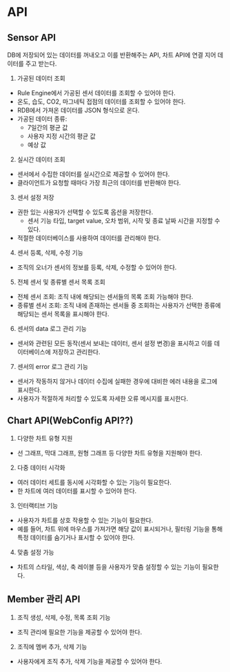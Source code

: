 # API

## Sensor API

DB에 저장되어 있는 데이터를 꺼내오고 이를 반환해주는 API, 차트 API에 연결 지어 데이터를 주고 받는다.

1. 가공된 데이터 조회

- Rule Engine에서 가공된 센서 데이터를 조회할 수 있어야 한다.
- 온도, 습도, CO2, 마그네틱 접점의 데이터를 조회할 수 있어야 한다.
- RDB에서 가져온 데이터를 JSON 형식으로 온다.
- 가공된 데이터 종류:
  - 7일간의 평균 값
  - 사용자 지정 시간의 평균 값
  - 예상 값

2. 실시간 데이터 조회

- 센서에서 수집한 데이터를 실시간으로 제공할 수 있어야 한다.
- 클라이언트가 요청할 때마다 가장 최근의 데이터를 반환해야 한다.

3. 센서 설정 저장

- 권한 있는 사용자가 선택할 수 있도록 옵션을 저장한다.
  - 센서 기능 타입, target value, 오차 범위, 시작 및 종료 날짜 시간을 지정할 수 있다.
- 적절한 데이터베이스를 사용하여 데이터를 관리해야 한다.

4. 센서 등록, 삭제, 수정 기능

- 조직의 오너가 센서의 정보를 등록, 삭제, 수정할 수 있어야 한다.

5. 전체 센서 및 종류별 센서 목록 조회

- 전체 센서 조회: 조직 내에 해당되는 센서들의 목록 조회 가능해야 한다.
- 종류별 센서 조회: 조직 내에 존재하는 센서들 중 조회하는 사용자가 선택한 종류에 해당되는 센서 목록을 표시해야 한다. 

6. 센서의 data 로그 관리 기능

- 센서와 관련된 모든 동작(센서 보내는 데이터, 센서 설정 변경)을 표시하고 이를 데이터베이스에 저장하고 관리한다.

7. 센서의 error 로그 관리 기능

- 센서가 작동하지 않거나 데이터 수집에 실패한 경우에 대비한 에러 내용을 로그에 표시한다.
- 사용자가 적절하게 처리할 수 있도록 자세한 오류 메시지를 표시한다.


## Chart API(WebConfig API??)

1. 다양한 차트 유형 지원

- 선 그래프, 막대 그래프, 원형 그래프 등 다양한 차트 유형을 지원해야 한다.

2. 다중 데이터 시각화

- 여러 데이터 세트를 동시에 시각화할 수 있는 기능이 필요한다.
- 한 차트에 여러 데이터를 표시할 수 있어야 한다.

3. 인터랙티브 기능

- 사용자가 차트를 상호 작용할 수 있는 기능이 필요한다.
- 예를 들어, 차트 위에 마우스를 가져가면 해당 값이 표시되거나, 필터링 기능을 통해 특정 데이터를 숨기거나 표시할 수 있어야 한다.

4. 맞춤 설정 가능

- 차트의 스타일, 색상, 축 레이블 등을 사용자가 맞춤 설정할 수 있는 기능이 필요한다.

## Member 관리 API

1. 조직 생성, 삭제, 수정, 목록 조회 기능

 - 조직 관리에 필요한 기능을 제공할 수 있어야 한다.

2. 조직에 멤버 추가, 삭제 기능

 - 사용자에게 조직 추가, 삭제 기능을 제공할 수 있어야 한다.
    
